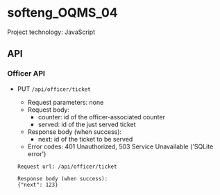 # softeng_OQMS_04
Project technology: JavaScript

## API

### Officer API

- PUT `/api/officer/ticket`
  - Request parameters: none
  - Request body:
    - counter: id of the officer-associated counter
    - served: id of the just served ticket
  - Response body (when success): 
    - next: id of the ticket to be served
  - Error codes: 401 Unauthorized, 503 Service Unavailable ('SQLite error')

  ```
  Request url: /api/officer/ticket

  Response body (when success):
  {"next": 123}
  ```

